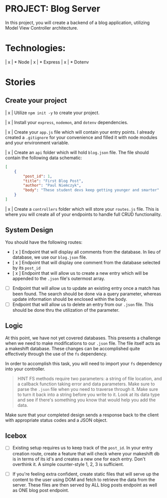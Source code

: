 # PROJECT: Blog Server

In this project, you will create a backend of a blog application, utilizing Model View Controller architecture.

# Technologies:

| x | * Node
| x | * Express
| x | * Dotenv

# Stories

## Create your project

| x | Utilize `npm init -y` to create your project.

| x | Install your `express`, `nodemon`, and `dotenv` dependencies.

| x | Create your `app.js` file which will contain your entry points. I already created a `.gitignore` for  your convenience and filled it with node modules and your environment variable.

| x | Create an `api` folder which will hold `blog.json` file. The file should contain the following data schematic:

```json
[
    {
        "post_id": 1,
        "title": "First Blog Post",
        "author": "Paul Niemczyk",
        "body": "These student devs keep getting younger and smarter"
    }
]
```
| x | Create a `controllers` folder which will store your `routes.js` file. This is where you will create all of your endpoints to handle full CRUD functionality.  

## System Design

You should have the following routes:
 
- [ x ] Endpoint that will display all comments from the database. In lieu of database, we use our `blog.json` file.
- [ x ] Endpoint that will display one comment from the database selected by its `post_id`
- [ x ] Endpoint that will allow us to create a new entry which will be appended to the `.json` file's outermost array.
- [ ] Endpoint that will allow us to update an existing entry once a match has been found. The search should be done via a query parameter, whereas update information should be enclosed within the body.
- [ ] Endpoint that will allow us to delete an entry from our `.json` file. This should be done thru the utilization of the parameter.

## Logic

At this point, we have not yet covered databases. This presents a challenge when we need to make modifications to our `.json` file. The file itself acts as a makeshift database. These changes can be accomplished quite effectively through the use of the `fs` dependency. 

In order to accomplish this task, you will need to import your `fs` dependency into your controller.

> HINT
> FS methods require two parameters: a string of file location, and a callback function taking error and data parameters.
> Make sure to parse the `.json` file when you need to traverse through it.
> Make sure to turn it back into a string before you write to it.
> Look at its data type and see if there's something you know that would help you add the data.

Make sure that your completed design sends a response back to the client with appropriate status codes and a JSON object.

## Icebox

- [ ] Existing setup requires us to keep track of the `post_id`. In your entry creation route, create a feature that will check where your makeshift db is in terms of its id's and creates a new one for each entry. Don't overthink it. A simple counter-style 1, 2, 3 is sufficient.

- [ ] If you're feeling extra confident, create static files that will serve up the content to the user using DOM and fetch to retrieve the data from the server. These files are then served by ALL blog posts endpoint as well as ONE blog post endpoint.
